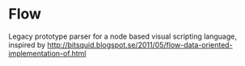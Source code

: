 # Flow
Legacy prototype parser for a node based visual scripting language, inspired by http://bitsquid.blogspot.se/2011/05/flow-data-oriented-implementation-of.html
